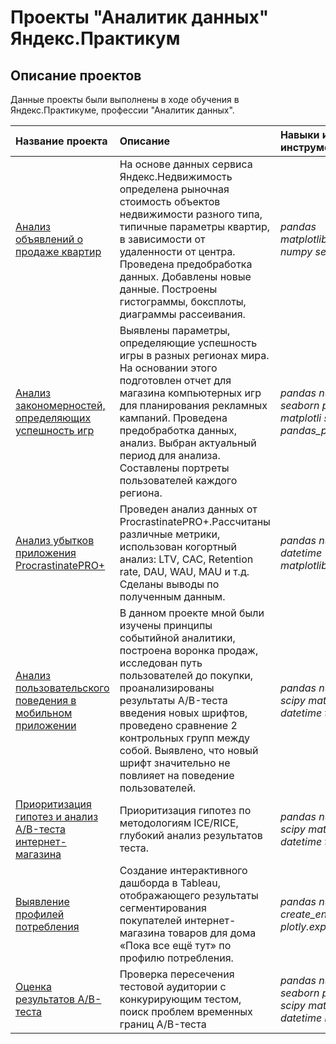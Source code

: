 # Проекты "Аналитик данных" Яндекс.Практикум

## Описание проектов

Данные проекты были выполнены в ходе обучения в Яндекс.Практикуме, профессии "Аналитик данных".

| Название проекта | Описание | Навыки и инструменты | 
| :---------------------- | :---------------------- | :---------------------- |
| [Анализ объявлений о продаже квартир](https://github.com/NatSergeevich/First_example/tree/EDA/Real_estate) | На основе данных сервиса Яндекс.Недвижимость определена рыночная стоимость объектов недвижимости разного типа, типичные параметры квартир, в зависимости от удаленности от центра. Проведена предобработка данных. Добавлены новые данные. Построены гистограммы, боксплоты, диаграммы рассеивания.| *pandas* *matplotlib.pyplot* *numpy* *seaborn*  |
| [Анализ закономерностей, определяющих успешность игр](https://github.com/NatSergeevich/First_example/tree/EDA/Games) |Выявлены параметры, определяющие успешность игры в разных регионах мира. На основании этого подготовлен отчет для магазина компьютерных игр для планирования рекламных кампаний. Проведена предобработка данных, анализ. Выбран актуальный период для анализа. Составлены портреты пользователей каждого региона.| *pandas* *numpy* *seaborn* *plotly*  *matplotli* *scipy* *pandas_profiling*| 
| [Анализ убытков приложения ProcrastinatePRO+](https://github.com/NatSergeevich/First_example/tree/EDA/Business_analysis) | Проведен анализ данных от ProcrastinatePRO+.Рассчитаны различные метрики, использован когортный анализ: LTV, CAC, Retention rate, DAU, WAU, MAU и т.д. Сделаны выводы по полученным данным.| *pandas* *numpy* *datetime* *matplotlib.pyplot* | 
| [Анализ пользовательского поведения в мобильном приложении](https://github.com/NatSergeevich/First_example/tree/EDA/AAB-test%20and%20analysis) | В данном проекте мной были изучены принципы событийной аналитики, построена воронка продаж, исследован путь пользователей до покупки, проанализированы результаты A/B-теста введения новых шрифтов, проведено сравнение 2 контрольных групп между собой. Выявлено, что новый шрифт значительно не повлияет на поведение пользователей.| *pandas* *numpy* *scipy* *matplotlib* *datetime* *time*| 
| [Приоритизация гипотез и анализ A/B-теста интернет-магазина](https://github.com/NatSergeevich/First_example/blob/EDA/AB-test%20and%20prioritization/12_ads.ipynb) | Приоритизация гипотез по методологиям ICE/RICE, глубокий анализ результатов теста.| *pandas* *numpy* *scipy* *matplotlib* *datetime* *time*| 
| [Выявление профилей потребления](https://github.com/NatSergeevich/First_example/tree/EDA/E-commerce) | Создание интерактивного дашборда в Tableau, отображающего результаты сегментирования покупателей интернет-магазина товаров для дома «Пока все ещё тут» по профилю потребления.| *pandas* *numpy* *create_engine* *plotly.express* | 
| [Оценка результатов A/B-теста](https://github.com/NatSergeevich/First_example/tree/EDA/final_AB) | Проверка пересечения тестовой аудитории с конкурирующим тестом, поиск проблем временных границ A/B-теста| *pandas* *numpy* *seaborn* *plotly* *scipy* *matplotlib* *datetime* *math*| 


